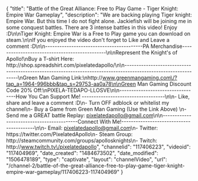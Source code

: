 {
    "title": "Battle of the Great Alliance: Free to Play Game - Tiger Knight: Empire War Gameplay",
    "description": "We are backing playing Tiger knight: Empire War.  But this time I do not fight alone.  Jackiefish will be joining me in some conquest battles.  There are 3 intense battles in this video!  Enjoy :D\n\nTiger Knight: Empire War is a Free to Play game you can download on steam.\n\nIf you enjoyed the video don't forget to Like and Leave a comment :D\n\n-----------------------------------------PA Merchandise----------------------------------------------\n\nRepresent the Knight's of Apollo!\nBuy a T-shirt Here: http:\/\/shop.spreadshirt.com\/pixelatedapollo\/\n\n---------------------------------------------------------------------------------------------------------------\nGreen Man Gaming Link:\nhttp:\/\/www.greenmangaming.com\/?tap_a=1964-996bbb&tap_s=29753-aa0a78\n\nGreen Man Gaming Discount Code 20% Off:\nPIXELA-TEDAPO-LLOSVE\n\n----------------------------------How You Can Support Me! -----------------------------------\n\n- Like, share and leave a comment :D\n- Turn OFF adblock or whitelist my channel\n- Buy a Game from Green Man Gaming (Use the Link Above) \n- Send me a GREAT battle Replay: pixelatedapollo@gmail.com\n\n------------------------------------------Connect With Me!-----------------------------------------\n\n- Email: pixelatedapollo@gmail.com\n- Twitter: https:\/\/twitter.com\/PixelatedApollo\n- Steam Group:  http:\/\/steamcommunity.com\/groups\/apollosknights\n- Twitch: http:\/\/www.twitch.tv\/pixelatedapollo",
    "channelid": "117406223",
    "videoid": "117404969",
    "date_created": "1484673502",
    "date_modified": "1506478189",
    "type": "captivate",
    "layout": "channelVideo",
    "url": "\/channel-2\/battle-of-the-great-alliance-free-to-play-game-tiger-knight-empire-war-gameplay\/117406223-117404969"
}